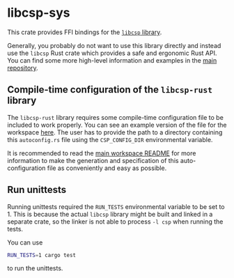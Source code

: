 libcsp-sys
========

This crate provides FFI bindings for the [`libcsp` library](https://github.com/libcsp/libcsp).

Generally, you probably do not want to use this library directly and instead use the
`libcsp` Rust crate which provides a safe and ergonomic Rust API.
You can find some more high-level information and examples in the
[main repository](https://egit.irs.uni-stuttgart.de/rust/libcsp-rust).

## Compile-time configuration of the `libcsp-rust` library

The `libcsp-rust` library requires some compile-time configuration file to be included to work
properly. You can see an example version of the file for the workspace
[here](https://egit.irs.uni-stuttgart.de/rust/libcsp-rust/src/branch/main/examples/autoconfig.rs).
The user has to provide the path to a directory containing this `autoconfig.rs` file using the
`CSP_CONFIG_DIR` environmental variable.

It is recommended to read the [main workspace README](https://egit.irs.uni-stuttgart.de/rust/libcsp-rust)
for more information to make the generation and specification of this auto-configuration file
as conveniently and easy as possible.

## Run unittests

Running unittests required the `RUN_TESTS` environmental variable to be set to 1. This is because
the actual `libcsp` library might be built and linked in a separate crate, so the linker is not
able to process `-l csp` when running the tests.

You can use

```sh
RUN_TESTS=1 cargo test
```

to run the unittests.
